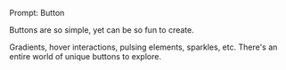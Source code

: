 Prompt: Button

Buttons are so simple, yet can be so fun to create.

Gradients, hover interactions, pulsing elements, sparkles, etc.
There's an entire world of unique buttons to explore.
